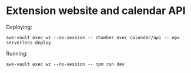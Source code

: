 # Extension website and calendar API

Deploying:

```
aws-vault exec wz --no-session -- chamber exec calendar/api -- npx serverless deploy
```

Running:

```
aws-vault exec wz --no-session -- npm run dev
```


